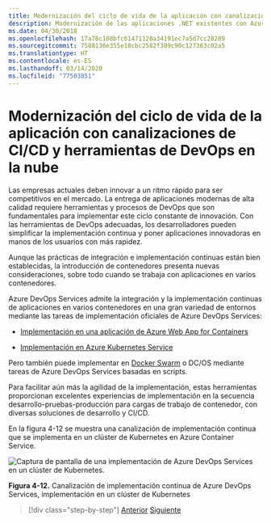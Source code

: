 ```yaml
---
title: Modernización del ciclo de vida de la aplicación con canalizaciones de CI/CD y herramientas de DevOps en la nube
description: Modernización de las aplicaciones .NET existentes con Azure Clour y contenedores Windows | Modernización del ciclo de vida de la aplicación con canalizaciones de CI/CD y herramientas de DevOps en la nube
ms.date: 04/30/2018
ms.openlocfilehash: 17a78c108bfc61471128a34191ec7a5d7cc28289
ms.sourcegitcommit: 7588136e355e10cbc2582f389c90c127363c02a5
ms.translationtype: HT
ms.contentlocale: es-ES
ms.lasthandoff: 03/14/2020
ms.locfileid: "77503851"
---
```

# <a name="modernize-your-apps-lifecycle-with-cicd-pipelines-and-devops-tools-in-the-cloud"></a>Modernización del ciclo de vida de la aplicación con canalizaciones de CI/CD y herramientas de DevOps en la nube

Las empresas actuales deben innovar a un ritmo rápido para ser competitivos en el mercado. La entrega de aplicaciones modernas de alta calidad requiere herramientas y procesos de DevOps que son fundamentales para implementar este ciclo constante de innovación. Con las herramientas de DevOps adecuadas, los desarrolladores pueden simplificar la implementación continua y poner aplicaciones innovadoras en manos de los usuarios con más rapidez.

Aunque las prácticas de integración e implementación continuas están bien establecidas, la introducción de contenedores presenta nuevas consideraciones, sobre todo cuando se trabaja con aplicaciones en varios contenedores.

Azure DevOps Services admite la integración y la implementación continuas de aplicaciones en varios contenedores en una gran variedad de entornos mediante las tareas de implementación oficiales de Azure DevOps Services:

- [Implementación en una aplicación de Azure Web App for Containers](https://docs.microsoft.com/azure/devops/pipelines/apps/cd/deploy-docker-webapp?tabs=dotnet-core)

- [Implementación en Azure Kubernetes Service](https://docs.microsoft.com/azure/devops/pipelines/apps/cd/deploy-aks?tabs=dotnet-core)

Pero también puede implementar en [Docker Swarm](https://blog.jcorioland.io/archives/2016/11/29/full-ci-cd-pipeline-to-deploy-multi-containers-application-on-azure-container-service-docker-swarm-using-visual-studio-team-services.html) o DC/OS mediante tareas de Azure DevOps Services basadas en scripts.

Para facilitar aún más la agilidad de la implementación, estas herramientas proporcionan excelentes experiencias de implementación en la secuencia desarrollo-pruebas-producción para cargas de trabajo de contenedor, con diversas soluciones de desarrollo y CI/CD.

En la figura 4-12 se muestra una canalización de implementación continua que se implementa en un clúster de Kubernetes en Azure Container Service.

![Captura de pantalla de una implementación de Azure DevOps Services en un clúster de Kubernetes.](./media/life-cycle-ci-cd-pipelines-devops-tools/deploy-mvc-app-container-kubernetes.png)

**Figura 4-12.** Canalización de implementación continua de Azure DevOps Services, implementación en un clúster de Kubernetes

>[!div class="step-by-step"]
>[Anterior](modernize-your-apps-with-monitoring-and-telemetry.md)
>[Siguiente](migrate-to-hybrid-cloud-scenarios.md)
